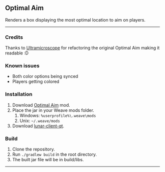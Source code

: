 ## Optimal Aim
Renders a box displaying the most optimal location to aim on players.

---

### Credits
Thanks to [Ultramicroscope](https://github.com/Ultramicroscope) for refactoring the original Optimal Aim making it readable :D

### Known issues
- Both color options being synced
- Players getting colored

### Installation
1. Download [Optimal Aim](https://github.com/Syz66/OptimalAim/releases/latest) mod.
2. Place the jar in your Weave mods folder.
    1. Windows: `%userprofile%\.weave\mods`
    2. Unix: `~/.weave/mods`
3. Download [lunar-client-qt](https://github.com/Youded-byte/lunar-client-qt/releases/latest).

### Build
1. Clone the repository.
2. Run `./gradlew build` in the root directory.
3. The built jar file will be in build/libs.

---

